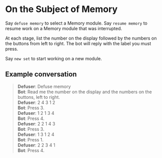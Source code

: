 # On the Subject of Memory

Say `defuse memory` to select a Memory module. Say `resume memory` to resume work on a Memory module that was interrupted.

At each stage, list the number on the display followed by the numbers on the buttons from left to right. The bot will reply with the label you must press.

Say `new set` to start working on a new module.

## Example conversation

>**Defuser**: Defuse memory\
>**Bot**: Read me the number on the display and the numbers on the buttons, left to right.\
>**Defuser**: 2 4 3 1 2\
>**Bot**: Press 3.\
>**Defuser**: 1 2 1 3 4\
>**Bot**: Press 4.\
>**Defuser**: 2 2 1 4 3\
>**Bot**: Press 3.\
>**Defuser**: 1 3 1 2 4\
>**Bot**: Press 1.\
>**Defuser**: 2 2 3 4 1\
>**Bot**: Press 4.
